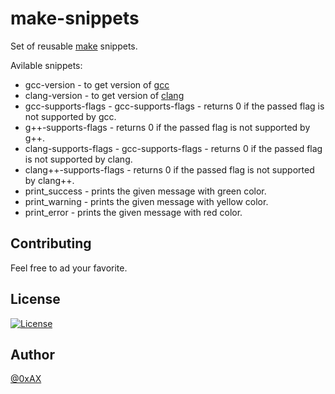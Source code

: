 # make-snippets

Set of reusable [make](https://en.wikipedia.org/wiki/Make_(software)) snippets.

Avilable snippets:

  * gcc-version - to get version of [gcc](https://gcc.gnu.org/)
  * clang-version - to get version of [clang](https://clang.llvm.org/)
  * gcc-supports-flags - gcc-supports-flags - returns 0 if the passed flag is not supported by gcc.
  * g++-supports-flags - returns 0 if the passed flag is not supported by g++.
  * clang-supports-flags - gcc-supports-flags - returns 0 if the passed flag is not supported by clang.
  * clang++-supports-flags - returns 0 if the passed flag is not supported by clang++.
  * print_success - prints the given message with green color.
  * print_warning - prints the given message with yellow color.
  * print_error - prints the given message with red color.

## Contributing

Feel free to ad your favorite.

## License

[![License](https://img.shields.io/badge/License-BSD%203--Clause-blue.svg)](https://opensource.org/licenses/BSD-3-Clause)

## Author

[@0xAX](https://twitter.com/0xAX)